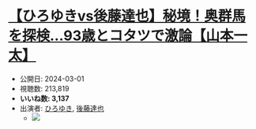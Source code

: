 # [【ひろゆきvs後藤達也】秘境！奥群馬を探検…93歳とコタツで激論【山本一太】](https://www.youtube.com/watch?v=ptMo4eHjejU)
-   公開日: 2024-03-01
-   視聴数: 213,819
-   **いいね数: 3,137**
-   出演者: [ひろゆき](/rehacq_fan/people/ひろゆき "wikilink"), [後藤達也](/rehacq_fan/people/後藤達也 "wikilink")
    - [![](https://img.youtube.com/vi/ptMo4eHjejU/hqdefault.jpg)](https://www.youtube.com/watch?v=ptMo4eHjejU)
